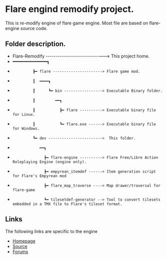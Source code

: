 # Flare engind remodify project.
  This is re-modify engine of flare game engine.
Most file are based on flare-engine source code.

## Folder description.

* Flare-Remodify -----------------------------> This project home.
* ━━━━━━━━━━━━━┓
*              ┣━ flare ----------------------> Flare game mod.
*              ┃  ━━━━┓
*              ┃      ┗━ bin -----------------> Executable Binary folder.
*              ┃         ━━┓
*              ┃           ┣━ flare ----------> Executable binary file for Linux.
*              ┃           ┗━ flare.exe ------> Executable binary file for Windows.
*              ┗━ dev ------------------------>  This folder.
*                 ━━┓
*                   ┣━ flare-engine ----------> Flare Free/Libre Action Roleplaying Engine (engine only).
*                   ┣━ empyrean_itemdef ------> Item generation script for Flare's Empyrean mod
*                   ┣━ flare_map_traverse ----> Map drawer/traversal for flare-game
*                   ┗━ tilesetdef-generator --> Tool to convert tilesets embedded in a TMX file to Flare's tileset format.

## Links

The following links are specific to the engine

* [Homepage](http://flarerpg.org)
* [Source](https://github.com/flareteam/flare-engine)
* [Forums](http://opengameart.org/forums/flare)
